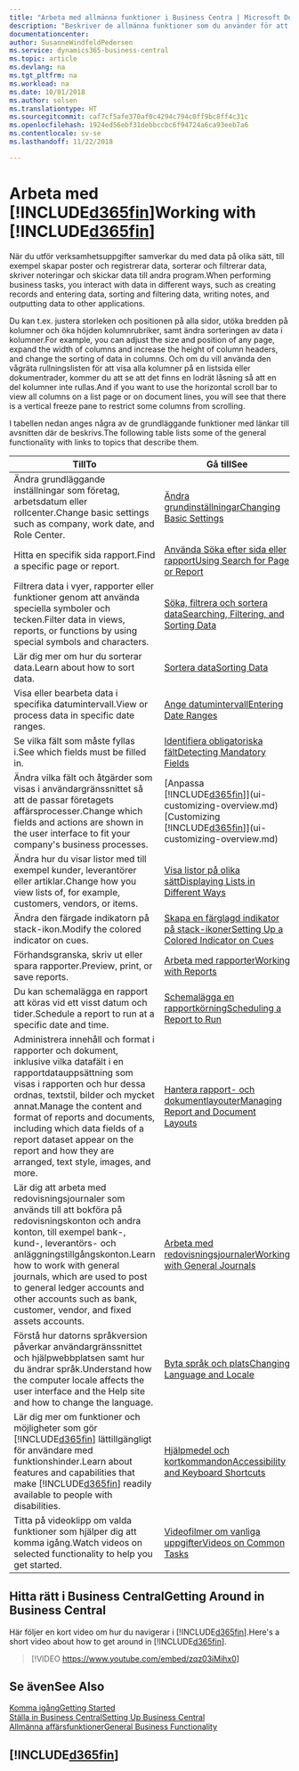 ```yaml
---
title: "Arbeta med allmänna funktioner i Business Centra | Microsoft Docs"
description: "Beskriver de allmänna funktioner som du använder för att arbeta med data i Business Central, till exempel för att ange värden, sortera data och ändra vyer."
documentationcenter: 
author: SusanneWindfeldPedersen
ms.service: dynamics365-business-central
ms.topic: article
ms.devlang: na
ms.tgt_pltfrm: na
ms.workload: na
ms.date: 10/01/2018
ms.author: solsen
ms.translationtype: HT
ms.sourcegitcommit: caf7cf5afe370af0c4294c794c0ff9bc8ff4c31c
ms.openlocfilehash: 1924ed56ebf31debbccbc6f94724a6ca93eeb7a6
ms.contentlocale: sv-se
ms.lasthandoff: 11/22/2018

---
```

# <a name="working-with-included365finincludesd365finmdmd"></a><span data-ttu-id="70db6-103">Arbeta med [!INCLUDE[d365fin](includes/d365fin_md.md)]</span><span class="sxs-lookup"><span data-stu-id="70db6-103">Working with [!INCLUDE[d365fin](includes/d365fin_md.md)]</span></span>
<span data-ttu-id="70db6-104">När du utför verksamhetsuppgifter samverkar du med data på olika sätt, till exempel skapar poster och registrerar data, sorterar och filtrerar data, skriver noteringar och skickar data till andra program.</span><span class="sxs-lookup"><span data-stu-id="70db6-104">When performing business tasks, you interact with data in different ways, such as creating records and entering data, sorting and filtering data, writing notes, and outputting data to other applications.</span></span>

<span data-ttu-id="70db6-105">Du kan t.ex. justera storleken och positionen på alla sidor, utöka bredden på kolumner och öka höjden kolumnrubriker, samt ändra sorteringen av data i kolumner.</span><span class="sxs-lookup"><span data-stu-id="70db6-105">For example, you can adjust the size and position of any page, expand the width of columns and increase the height of column headers, and change the sorting of data in columns.</span></span> <span data-ttu-id="70db6-106">Och om du vill använda den vågräta rullningslisten för att visa alla kolumner på en listsida eller dokumentrader, kommer du att se att det finns en lodrät låsning så att en del kolumner inte rullas.</span><span class="sxs-lookup"><span data-stu-id="70db6-106">And if you want to use the horizontal scroll bar to view all columns on a list page or on document lines, you will see that there is a vertical freeze pane to restrict some columns from scrolling.</span></span>

<span data-ttu-id="70db6-107">I tabellen nedan anges några av de grundläggande funktioner med länkar till avsnitten där de beskrivs.</span><span class="sxs-lookup"><span data-stu-id="70db6-107">The following table lists some of the general functionality with links to topics that describe them.</span></span>

| <span data-ttu-id="70db6-108">Till</span><span class="sxs-lookup"><span data-stu-id="70db6-108">To</span></span> | <span data-ttu-id="70db6-109">Gå till</span><span class="sxs-lookup"><span data-stu-id="70db6-109">See</span></span> |
| --- | --- |
| <span data-ttu-id="70db6-110">Ändra grundläggande inställningar som företag, arbetsdatum eller rollcenter.</span><span class="sxs-lookup"><span data-stu-id="70db6-110">Change basic settings such as company, work date, and Role Center.</span></span> |[<span data-ttu-id="70db6-111">Ändra grundinställningar</span><span class="sxs-lookup"><span data-stu-id="70db6-111">Changing Basic Settings</span></span>](ui-change-basic-settings.md) |
| <span data-ttu-id="70db6-112">Hitta en specifik sida rapport.</span><span class="sxs-lookup"><span data-stu-id="70db6-112">Find a specific page or report.</span></span> |[<span data-ttu-id="70db6-113">Använda Söka efter sida eller rapport</span><span class="sxs-lookup"><span data-stu-id="70db6-113">Using Search for Page or Report</span></span>](ui-search.md) |
| <span data-ttu-id="70db6-114">Filtrera data i vyer, rapporter eller funktioner genom att använda speciella symboler och tecken.</span><span class="sxs-lookup"><span data-stu-id="70db6-114">Filter data in views, reports, or functions by using special symbols and characters.</span></span> |[<span data-ttu-id="70db6-115">Söka, filtrera och sortera data</span><span class="sxs-lookup"><span data-stu-id="70db6-115">Searching, Filtering, and Sorting Data</span></span>](ui-enter-criteria-filters.md) |
| <span data-ttu-id="70db6-116">Lär dig mer om hur du sorterar data.</span><span class="sxs-lookup"><span data-stu-id="70db6-116">Learn about how to sort data.</span></span> |[<span data-ttu-id="70db6-117">Sortera data</span><span class="sxs-lookup"><span data-stu-id="70db6-117">Sorting Data</span></span>](ui-sorting.md) |
| <span data-ttu-id="70db6-118">Visa eller bearbeta data i specifika datumintervall.</span><span class="sxs-lookup"><span data-stu-id="70db6-118">View or process data in specific date ranges.</span></span> |[<span data-ttu-id="70db6-119">Ange datumintervall</span><span class="sxs-lookup"><span data-stu-id="70db6-119">Entering Date Ranges</span></span>](ui-enter-date-ranges.md) |
| <span data-ttu-id="70db6-120">Se vilka fält som måste fyllas i.</span><span class="sxs-lookup"><span data-stu-id="70db6-120">See which fields must be filled in.</span></span> |[<span data-ttu-id="70db6-121">Identifiera obligatoriska fält</span><span class="sxs-lookup"><span data-stu-id="70db6-121">Detecting Mandatory Fields</span></span>](ui-mandatory-fields.md) |
| <span data-ttu-id="70db6-122">Ändra vilka fält och åtgärder som visas i användargränssnittet så att de passar företagets affärsprocesser.</span><span class="sxs-lookup"><span data-stu-id="70db6-122">Change which fields and actions are shown in the user interface to fit your company's business processes.</span></span> |<span data-ttu-id="70db6-123">[Anpassa [!INCLUDE[d365fin](includes/d365fin_md.md)]](ui-customizing-overview.md)</span><span class="sxs-lookup"><span data-stu-id="70db6-123">[Customizing [!INCLUDE[d365fin](includes/d365fin_md.md)]](ui-customizing-overview.md)</span></span> |
| <span data-ttu-id="70db6-124">Ändra hur du visar listor med till exempel kunder, leverantörer eller artiklar.</span><span class="sxs-lookup"><span data-stu-id="70db6-124">Change how you view lists of, for example, customers, vendors, or items.</span></span> |[<span data-ttu-id="70db6-125">Visa listor på olika sätt</span><span class="sxs-lookup"><span data-stu-id="70db6-125">Displaying Lists in Different Ways</span></span>](across-display-lists-different-views.md) |
| <span data-ttu-id="70db6-126">Ändra den färgade indikatorn på stack-ikon.</span><span class="sxs-lookup"><span data-stu-id="70db6-126">Modify the colored indicator on cues.</span></span> |[<span data-ttu-id="70db6-127">Skapa en färglagd indikator på stack-ikoner</span><span class="sxs-lookup"><span data-stu-id="70db6-127">Setting Up a Colored Indicator on Cues</span></span>](ui-how-setup-colored-indicator-cues.md) |
|<span data-ttu-id="70db6-128">Förhandsgranska, skriv ut eller spara rapporter.</span><span class="sxs-lookup"><span data-stu-id="70db6-128">Preview, print, or save reports.</span></span>|[<span data-ttu-id="70db6-129">Arbeta med rapporter</span><span class="sxs-lookup"><span data-stu-id="70db6-129">Working with Reports</span></span>](ui-work-report.md)|
| <span data-ttu-id="70db6-130">Du kan schemalägga en rapport att köras vid ett visst datum och tider.</span><span class="sxs-lookup"><span data-stu-id="70db6-130">Schedule a report to run at a specific date and time.</span></span> |[<span data-ttu-id="70db6-131">Schemalägga en rapportkörning</span><span class="sxs-lookup"><span data-stu-id="70db6-131">Scheduling a Report to Run</span></span>](ui-work-report.md#ScheduleReport) |
| <span data-ttu-id="70db6-132">Administrera innehåll och format i rapporter och dokument, inklusive vilka datafält i en rapportdatauppsättning som visas i rapporten och hur dessa ordnas, textstil, bilder och mycket annat.</span><span class="sxs-lookup"><span data-stu-id="70db6-132">Manage the content and format of reports and documents, including which data fields of a report dataset appear on the report and how they are arranged, text style, images, and more.</span></span>|[<span data-ttu-id="70db6-133">Hantera rapport- och dokumentlayouter</span><span class="sxs-lookup"><span data-stu-id="70db6-133">Managing Report and Document Layouts</span></span>](ui-manage-report-layouts.md) |
| <span data-ttu-id="70db6-134">Lär dig att arbeta med redovisningsjournaler som används till att bokföra på redovisningskonton och andra konton, till exempel bank-, kund-, leverantörs- och anläggningstillgångskonton.</span><span class="sxs-lookup"><span data-stu-id="70db6-134">Learn how to work with general journals, which are used to post to general ledger accounts and other accounts such as bank, customer, vendor, and fixed assets accounts.</span></span> |[<span data-ttu-id="70db6-135">Arbeta med redovisningsjournaler</span><span class="sxs-lookup"><span data-stu-id="70db6-135">Working with General Journals</span></span>](ui-work-general-journals.md) |
|<span data-ttu-id="70db6-136">Förstå hur datorns språkversion påverkar användargränssnittet och hjälpwebbplatsen samt hur du ändrar språk.</span><span class="sxs-lookup"><span data-stu-id="70db6-136">Understand how the computer locale affects the user interface and the Help site and how to change the language.</span></span>|[<span data-ttu-id="70db6-137">Byta språk och plats</span><span class="sxs-lookup"><span data-stu-id="70db6-137">Changing Language and Locale</span></span>](about-locale-language.md)|
|<span data-ttu-id="70db6-138">Lär dig mer om funktioner och möjligheter som gör [!INCLUDE[d365fin](includes/d365fin_md.md)] lättillgängligt för användare med funktionshinder.</span><span class="sxs-lookup"><span data-stu-id="70db6-138">Learn about features and capabilities that make [!INCLUDE[d365fin](includes/d365fin_md.md)] readily available to people with disabilities.</span></span>|[<span data-ttu-id="70db6-139">Hjälpmedel och kortkommandon</span><span class="sxs-lookup"><span data-stu-id="70db6-139">Accessibility and Keyboard Shortcuts</span></span>](ui-accessibility.md)|
|<span data-ttu-id="70db6-140">Titta på videoklipp om valda funktioner som hjälper dig att komma igång.</span><span class="sxs-lookup"><span data-stu-id="70db6-140">Watch videos on selected functionality to help you get started.</span></span>|[<span data-ttu-id="70db6-141">Videofilmer om vanliga uppgifter</span><span class="sxs-lookup"><span data-stu-id="70db6-141">Videos on Common Tasks</span></span>](across-videos.md)|  

## <a name="getting-around-in-business-central"></a><span data-ttu-id="70db6-142">Hitta rätt i Business Central</span><span class="sxs-lookup"><span data-stu-id="70db6-142">Getting Around in Business Central</span></span>
<span data-ttu-id="70db6-143">Här följer en kort video om hur du navigerar i [!INCLUDE[d365fin](includes/d365fin_md.md)].</span><span class="sxs-lookup"><span data-stu-id="70db6-143">Here's a short video about how to get around in [!INCLUDE[d365fin](includes/d365fin_md.md)].</span></span>

> [!VIDEO https://www.youtube.com/embed/zqz03iMihx0]

## <a name="see-also"></a><span data-ttu-id="70db6-144">Se även</span><span class="sxs-lookup"><span data-stu-id="70db6-144">See Also</span></span>
[<span data-ttu-id="70db6-145">Komma igång</span><span class="sxs-lookup"><span data-stu-id="70db6-145">Getting Started</span></span>](product-get-started.md)  
[<span data-ttu-id="70db6-146">Ställa in Business Central</span><span class="sxs-lookup"><span data-stu-id="70db6-146">Setting Up Business Central</span></span>](setup.md)  
[<span data-ttu-id="70db6-147">Allmänna affärsfunktioner</span><span class="sxs-lookup"><span data-stu-id="70db6-147">General Business Functionality</span></span>](ui-across-business-areas.md)  

## [!INCLUDE[d365fin](includes/free_trial_md.md)]  


